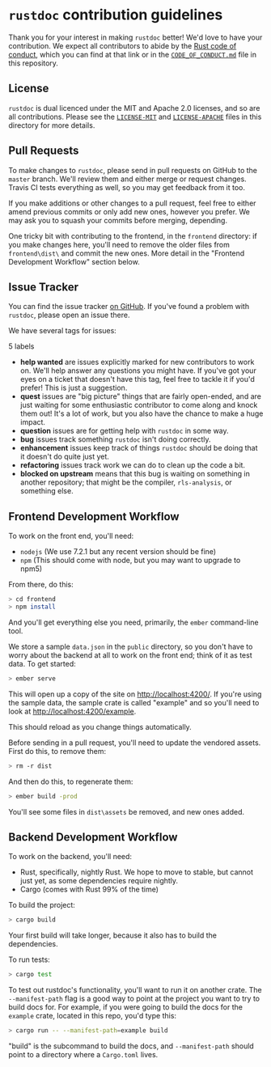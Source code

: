# `rustdoc` contribution guidelines

Thank you for your interest in making `rustdoc` better! We'd love to have your
contribution. We expect all contributors to abide by the [Rust code of
conduct](https://www.rust-lang.org/en-US/conduct.html), which you can find at
that link or in the [`CODE_OF_CONDUCT.md`](https://github.com/steveklabnik/rustdoc/blob/master/CODE_OF_CONDUCT.md) file in this repository.

## License

`rustdoc` is dual licenced under the MIT and Apache 2.0 licenses, and so are all
contributions. Please see the [`LICENSE-MIT`](https://github.com/steveklabnik/rustdoc/blob/master/LICENSE-MIT) and [`LICENSE-APACHE`](https://github.com/steveklabnik/rustdoc/blob/master/LICENSE-APACHE) files in this directory for more
details.

## Pull Requests

To make changes to `rustdoc`, please send in pull requests on GitHub to the
`master` branch. We'll review them and either merge or request changes. Travis
CI tests everything as well, so you may get feedback from it too.

If you make additions or other changes to a pull request, feel free to either amend
previous commits or only add new ones, however you prefer. We may ask you to squash
your commits before merging, depending.

One tricky bit with contributing to the frontend, in the `frontend` directory:
if you make changes here, you'll need to remove the older files from
`frontend\dist\` and commit the new ones. More detail in the "Frontend
Development Workflow" section below.


## Issue Tracker

You can find the issue tracker [on
GitHub](https://github.com/steveklabnik/rustdoc/issues). If you've found a problem with
`rustdoc`, please open an issue there.

We have several tags for issues:

 5 labels

* **help wanted** are issues explicitly marked for new contributors to work on.
  We'll help answer any questions you might have. If you've got your eyes on a
  ticket that doesn't have this tag, feel free to tackle it if you'd prefer!
  This is just a suggestion.
* **quest** issues are "big picture" things that are fairly open-ended, and are
  just waiting for some enthusiastic contributor to come along and knock them
  out! It's a lot of work, but you also have the chance to make a huge impact.
* **question** issues are for getting help with `rustdoc` in some way.
* **bug** issues track something `rustdoc` isn't doing correctly.
* **enhancement** issues keep track of things `rustdoc` should be doing that it
  doesn't do quite just yet.
* **refactoring** issues track work we can do to clean up the code a bit.
* **blocked on upstream** means that this bug is waiting on something in another
  repository; that might be the compiler, `rls-analysis`, or something else.

## Frontend Development Workflow

To work on the front end, you'll need:

* `nodejs` (We use 7.2.1 but any recent version should be fine)
* `npm` (This should come with node, but you may want to upgrade to npm5)

From there, do this:

```bash
> cd frontend
> npm install
```

And you'll get everything else you need, primarily, the `ember` command-line
tool.

We store a sample `data.json` in the `public` directory, so you don't have to worry
about the backend at all to work on the front end; think of it as test data. To
get started:

```bash
> ember serve
```

This will open up a copy of the site on [http://localhost:4200/](http://localhost:4200/).
If you're using the sample data, the sample crate is called "example" and so you'll need
to look at [http://localhost:4200/example](http://localhost:4200/example).

This should reload as you change things automatically.

Before sending in a pull request, you'll need to update the vendored assets. First do
this, to remove them:

```bash
> rm -r dist
```

And then do this, to regenerate them:

```bash
> ember build -prod
```

You'll see some files in `dist\assets` be removed, and new ones added.

## Backend Development Workflow

To work on the backend, you'll need:

* Rust, specifically, nightly Rust. We hope to move to stable, but cannot just
  yet, as some dependencies require nightly.
* Cargo (comes with Rust 99% of the time)

To build the project:

```bash
> cargo build
```

Your first build will take longer, because it also has to build the
dependencies.

To run tests:

```bash
> cargo test
```

To test out rustdoc's functionality, you'll want to run it on another crate.
The `--manifest-path` flag is a good way to point at the project you want to
try to build docs for. For example, if you were going to build the docs for
the `example` crate, located in this repo, you'd type this:

```bash
> cargo run -- --manifest-path=example build
```

"build" is the subcommand to build the docs, and `--manifest-path` should point
to a directory where a `Cargo.toml` lives.
